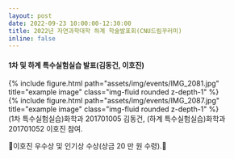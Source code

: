 ```yaml
---
layout: post
date: 2022-09-23 10:00:00-12:30:00
title: 2022년 자연과학대학 하계 학술발표회(CNU드림꾸러미)
inline: false
---
```

#### 1차 및 하계 특수실험실습 발표(김동건, 이호진)

<div class="row">
    <div class="col-sm mt-3 mt-md-0">
        {% include figure.html path="assets/img/events/IMG_2081.jpg" title="example image" class="img-fluid rounded z-depth-1" %}
    </div>
    <div class="col-sm mt-3 mt-md-0">
        {% include figure.html path="assets/img/events/IMG_2087.jpg" title="example image" class="img-fluid rounded z-depth-1" %}
    </div>
</div>
<div class="caption">
(1차 특수실험실습)화학과 201701005 김동건, (하계 특수실험실습)화학과 201701052 이호진 참여.

:tada:이호진 우수상 및 인기상 수상(상금 20 만 원 수령).:tada:
</div>